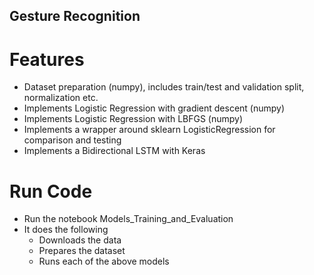 ## Gesture Recognition

# Features
- Dataset preparation (numpy), includes train/test and validation split, normalization etc.
- Implements Logistic Regression with gradient descent (numpy)
- Implements Logistic Regression with LBFGS (numpy)
- Implements a wrapper around sklearn LogisticRegression for comparison and testing
- Implements a Bidirectional LSTM with Keras

# Run Code
- Run the notebook Models_Training_and_Evaluation
- It does the following
  - Downloads the data
  - Prepares the dataset
  - Runs each of the above models
